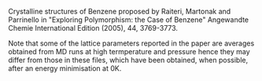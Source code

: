 Crystalline structures of Benzene proposed by Raiteri, Martonak and Parrinello in "Exploring Polymorphism: the Case of Benzene" Angewandte Chemie International Edition (2005), 44, 3769-3773.

Note that some of the lattice parameters reported in the paper are averages obtained from MD runs at high termperature and pressure hence they may differ from those in these files, which have been obtained, when possible, after an energy minimisation at 0K.
